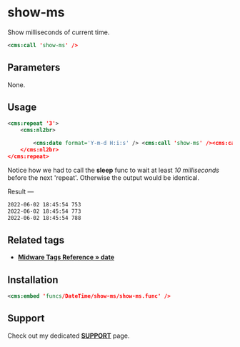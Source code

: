 # show-ms

Show milliseconds of current time.

```xml
<cms:call 'show-ms' />
```

## Parameters

None.

## Usage

```xml
<cms:repeat '3'>
    <cms:nl2br>

        <cms:date format='Y-m-d H:i:s' /> <cms:call 'show-ms' /><cms:call 'sleep' '0.01' />
    </cms:nl2br>
</cms:repeat>
```
Notice how we had to call the **sleep** func to wait at least *10 milliseconds* before the next 'repeat'. Otherwise the output would be identical.

Result &mdash;

```txt
2022-06-02 18:45:54 753
2022-06-02 18:45:54 773
2022-06-02 18:45:54 788
```

## Related tags

* [**Midware Tags Reference &raquo; date**](https://github.com/trendoman/Midware/tree/main/tags-reference/date.md)

## Installation

```xml
<cms:embed 'funcs/DateTime/show-ms/show-ms.func' />
```

## Support

Check out my dedicated [**SUPPORT**](/SUPPORT.md) page.


